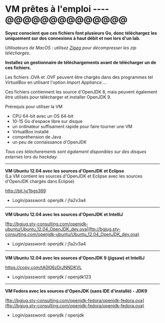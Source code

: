 # VM prêtes à l'emploi ---- @@@@@@@@@@@@@@

**Soyez conscient que ces fichiers font plusieurs Go, donc téléchargez les uniquement sur des connexions à haut débit et non lors d'un lab.**

*Utilisateurs de MacOS : utilisez [Zipeg](http://www.zipeg.com/) pour décompresser les zip téléchargés.*

**Installez un gestionnaire de téléchargements avant de télécharger un de ces fichiers.**

Les fichiers .OVA et .OVF peuvent être chargés dans des programmes tel *VirtualBox* en utilisant l'option *Import Appliance…*.

Ces fichiers contiennent les source d'OpenJDK 8, mais peuvent également être utilisés pour télécharger et installer OpenJDK 9.

Prérequis pour utiliser la VM
- CPU 64-bit avec un OS 64-bit
- 10-15 Go d'espace libre sur disque
- un ordinateur suffisament rapide pour faire tourner une VM
- VirtualBox installé
- compréhension de Java
- un peu de connaissance d'OpenJDK

*Tous ces télécharements sont également disponibles sur des disques externes lors du hackday.*

---

__VM Ubuntu 12.04 avec les sources d'OpenJDK et Eclipse__<br/>
(La VM contient les sources d'OpenJDK et Eclipse avec les sources d'OpenJDK chargés dans Eclipse)<br/>

http://bit.ly/1bgs369 <br/>
- Login/password: openjdk / j1a2v3a4

---

__VM Ubuntu 12.04 avec les sources d'OpenJDK et IntelliJ__<br/>

[ftp://bgjug.sty-consulting.com/openjdk-ubuntu/Ubuntu_12.04_OpenJDK_dev.ova](ftp://bgjug.sty-consulting.com/openjdk-ubuntu/Ubuntu_12.04_OpenJDK_dev.ova)
- Login/password: openjdk / j1a2v3a4

---

__VM Ubuntu 12.04 avec les sources d'OpenJDK 9 (jigsaw) et IntelliJ__<br/>

https://copy.com/tA0l06zDrJNNDKVL 
- Login/password: openjdk / openjdk123

---

__VM Fedora avec les sources d'OpenJDK (sans IDE d'installé) - JDK9__<br/>

[ftp://bgjug.sty-consulting.com/openjdk-fedora/openjdk-fedora.ova](ftp://bgjug.sty-consulting.com/openjdk-fedora/openjdk-fedora.ova)<br/>
- Login/password: openjdk / openjdk